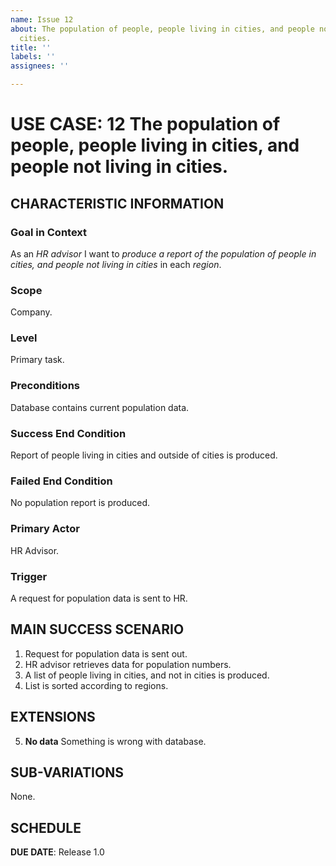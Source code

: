 ```yaml
---
name: Issue 12
about: The population of people, people living in cities, and people not living in
  cities.
title: ''
labels: ''
assignees: ''

---
```


# USE CASE: 12 The population of people, people living in cities, and people not living in cities.

## CHARACTERISTIC INFORMATION

### Goal in Context

As an *HR advisor* I want to *produce a report of the population of people in cities, and people not living in cities* in each *region*.

### Scope

Company.

### Level

Primary task.

### Preconditions

Database contains current population data.

### Success End Condition

Report of people living in cities and outside of cities is produced.

### Failed End Condition    

No population report is produced.

### Primary Actor

HR Advisor.

### Trigger

A request for population data is sent to HR.

## MAIN SUCCESS SCENARIO

1. Request for population data is sent out.
2. HR advisor retrieves data for population numbers.
3. A list of people living in cities, and not in cities is produced.
4. List is sorted according to regions.

## EXTENSIONS

5. **No data**
 Something is wrong with database.

## SUB-VARIATIONS

None.

## SCHEDULE

**DUE DATE**: Release 1.0

